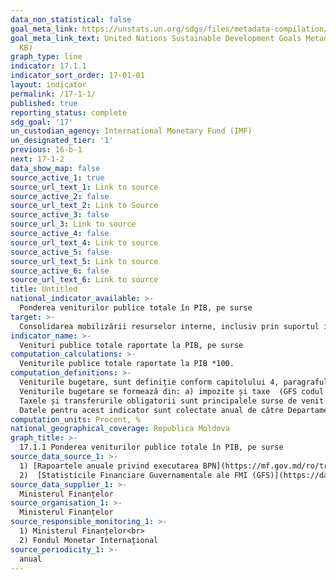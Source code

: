 ```yaml
---
data_non_statistical: false
goal_meta_link: https://unstats.un.org/sdgs/files/metadata-compilation/Metadata-Goal-17.pdf
goal_meta_link_text: United Nations Sustainable Development Goals Metadata (PDF 469
  KB)
graph_type: line
indicator: 17.1.1
indicator_sort_order: 17-01-01
layout: indicator
permalink: /17-1-1/
published: true
reporting_status: complete
sdg_goal: '17'
un_custodian_agency: International Monetary Fund (IMF)
un_designated_tier: '1'
previous: 16-b-1
next: 17-1-2
data_show_map: false
source_active_1: true
source_url_text_1: Link to source
source_active_2: false
source_url_text_2: Link to Source
source_active_3: false
source_url_3: Link to source
source_active_4: false
source_url_text_4: Link to source
source_active_5: false
source_url_text_5: Link to source
source_active_6: false
source_url_text_6: Link to source
title: Untitled
national_indicator_available: >-
  Ponderea veniturilor publice totale în PIB, pe surse
target: >-
  Consolidarea mobilizării resurselor interne, inclusiv prin suportul internațional pentru țările în curs de dezvoltare, pentru a îmbunătăți capacitatea naționala de impozitare și colectarea altor venituri
indicator_name: >-
  Venituri publice totale raportate la PIB, pe surse
computation_calculations: >-
  Veniturile publice totale raportate la PIB *100.
computation_definitions: >-
  Veniturile bugetare, sunt definiție conform capitolului 4, paragraful 4.23 a [„Clasificației statisticilor financiare guvernamentale (GFS)”](https://www.imf.org/external/Pubs/FT/GFS/Manual/2014/gfsfinal.pdf) elaborată de către FMI.  <br> 
  Veniturile bugetare se formează din: a) impozite și taxe  (GFS codul 11); b) contribuții de asigurări sociale de stat și prime de asigurări obligatorii de asistență medicală (GFS codul 12); c) granturi pentru susținerea bugetului și pentru proiectele finanțate din surse externe (GFS codul 13); d) alte venituri prevăzute de legislație (GFS cod 14).<br> 
  Taxele și transferurile obligatorii sunt principalele surse de venit pentru majoritatea entitățile guvernamentale. În special, impozitele sunt sume obligatorii, nerecuplate, primite de către entitățile guvernamentale de la entitățile instituționale. Contribuțiile sociale sunt venituri reale sau imputate de schemele de asigurări sociale pentru asigurarea plății prestațiilor de asigurările sociale. Subvențiile sunt transferuri încasate de entitățile guvernamentale de la alte unități guvernamentale rezidente sau nerezidente, sau organizații internaționale și care nu întrunesc definiția/condiția unei taxe, subvenții sau contribuții sociale. Alte venituri includ: (i) venitul din proprietate; (ii) vânzări de bunuri și servicii; (iii) amenzi, sancțiuni și confiscări; (iv) transferuri neclasificate în alte părți; și (v) primele, taxele și creanțele legate de asigurarea de viață și schemele de garanții standardizate.<br> 
  Datele pentru acest indicator sunt colectate anual de către Departamentul Statistic al FMI, în cadrul Tabelului 1 al chestionarului standardizat. Datele sunt prezentate în monedă națională exprimate ca procent din Produsul Intern Brut (PIB), unde PIB-ul este derivat din baza de date a World Economic Outlook a FMI (fără aplicarea ajustărilor și tehnicilor de ponderare).
computation_units: Procent, %
national_geographical_coverage: Republica Moldova
graph_title: >-
  17.1.1 Ponderea veniturilor publice totale în PIB, pe surse
source_data_source_1: >-
  1) [Rapoartele anuale privind executarea BPN](https://mf.gov.md/ro/trezorerie/rapoarte-privind-executarea-bugetului/rapoarte-anuale) <br> 
  2)  [Statisticile Financiare Guvernamentale ale FMI (GFS)](https://data.imf.org/regular.aspx?key=60991467)
source_data_supplier_1: >-
  Ministerul Finanțelor
source_organisation_1: >-
  Ministerul Finanțelor
source_responsible_monitoring_1: >-
  1) Ministerul Finanțelor<br> 
  2) Fondul Monetar Internațional
source_periodicity_1: >-
  anual
---
```

